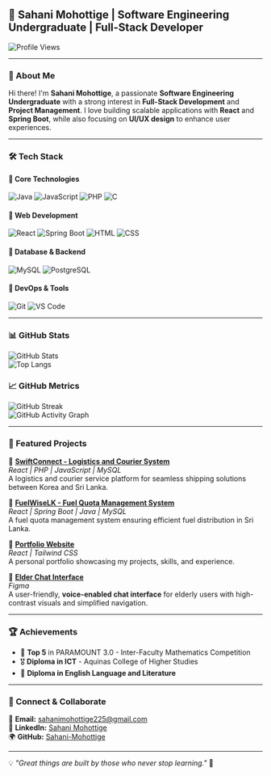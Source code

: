 ## 🚀 Sahani Mohottige | Software Engineering Undergraduate | Full-Stack Developer  

![Profile Views](https://komarev.com/ghpvc/?username=Sahani-Mohottige&color=blue)  

---

### 👋 About Me  
Hi there! I'm **Sahani Mohottige**, a passionate **Software Engineering Undergraduate** with a strong interest in **Full-Stack Development** and **Project Management**. I love building scalable applications with **React** and **Spring Boot**, while also focusing on **UI/UX design** to enhance user experiences.  

---

### 🛠️ Tech Stack  

#### 🔹 Core Technologies  
![Java](https://img.shields.io/badge/Java-ED8B00?style=for-the-badge&logo=java&logoColor=white) 
![JavaScript](https://img.shields.io/badge/JavaScript-F7DF1E?style=for-the-badge&logo=javascript&logoColor=black) 
![PHP](https://img.shields.io/badge/PHP-777BB4?style=for-the-badge&logo=php&logoColor=white) 
![C](https://img.shields.io/badge/C-00599C?style=for-the-badge&logo=c&logoColor=white)  

#### 🔹 Web Development  
![React](https://img.shields.io/badge/React-20232A?style=for-the-badge&logo=react&logoColor=61DAFB) 
![Spring Boot](https://img.shields.io/badge/Spring%20Boot-6DB33F?style=for-the-badge&logo=spring-boot&logoColor=white) 
![HTML](https://img.shields.io/badge/HTML5-E34F26?style=for-the-badge&logo=html5&logoColor=white) 
![CSS](https://img.shields.io/badge/CSS3-1572B6?style=for-the-badge&logo=css3&logoColor=white)  

#### 🔹 Database & Backend  
![MySQL](https://img.shields.io/badge/MySQL-4479A1?style=for-the-badge&logo=mysql&logoColor=white) 
![PostgreSQL](https://img.shields.io/badge/PostgreSQL-336791?style=for-the-badge&logo=postgresql&logoColor=white)  

#### 🔹 DevOps & Tools  
![Git](https://img.shields.io/badge/Git-F05032?style=for-the-badge&logo=git&logoColor=white) 
![VS Code](https://img.shields.io/badge/VS%20Code-007ACC?style=for-the-badge&logo=visual-studio-code&logoColor=white)  

---

### 📊 GitHub Stats  
![GitHub Stats](https://github-readme-stats.vercel.app/api?username=Sahani-Mohottige&show_icons=true&theme=radical)  
![Top Langs](https://github-readme-stats.vercel.app/api/top-langs/?username=Sahani-Mohottige&layout=compact&theme=radical)  

### **📈 GitHub Metrics**  
![GitHub Streak](https://github-readme-streak-stats.herokuapp.com/?user=Sahani-Mohottige&theme=tokyonight)  
![GitHub Activity Graph](https://github-readme-activity-graph.vercel.app/graph?username=Sahani-Mohottige&theme=tokyonight)  

---

### 🚀 Featured Projects  

🔹 **[SwiftConnect - Logistics and Courier System](https://github.com/Sahani-Mohottige/SwiftConnect)**  
*React | PHP | JavaScript | MySQL*  
A logistics and courier service platform for seamless shipping solutions between Korea and Sri Lanka.  

🔹 **[FuelWiseLK - Fuel Quota Management System](https://github.com/Sahani-Mohottige/FuelWiseLK)**  
*React | Spring Boot | Java | MySQL*  
A fuel quota management system ensuring efficient fuel distribution in Sri Lanka.  

🔹 **[Portfolio Website](https://github.com/Sahani-Mohottige/Portfolio)**  
*React | Tailwind CSS*  
A personal portfolio showcasing my projects, skills, and experience.  

🔹 **[Elder Chat Interface](#)**  
*Figma*  
A user-friendly, **voice-enabled chat interface** for elderly users with high-contrast visuals and simplified navigation.  

---

### 🏆 Achievements  
- 🏅 **Top 5** in PARAMOUNT 3.0 - Inter-Faculty Mathematics Competition  
- 🎖️ **Diploma in ICT** - Aquinas College of Higher Studies  
- 📜 **Diploma in English Language and Literature**  

---

### 🤝 Connect & Collaborate  
📧 **Email:** [sahanimohottige225@gmail.com](mailto:sahanimohottige225@gmail.com)  
💼 **LinkedIn:** [Sahani Mohottige](https://www.linkedin.com/in/sahani-mohottige-a7402823b/)  
🌍 **GitHub:** [Sahani-Mohottige](https://github.com/Sahani-Mohottige)  

---

💡 *"Great things are built by those who never stop learning."* 🚀  
